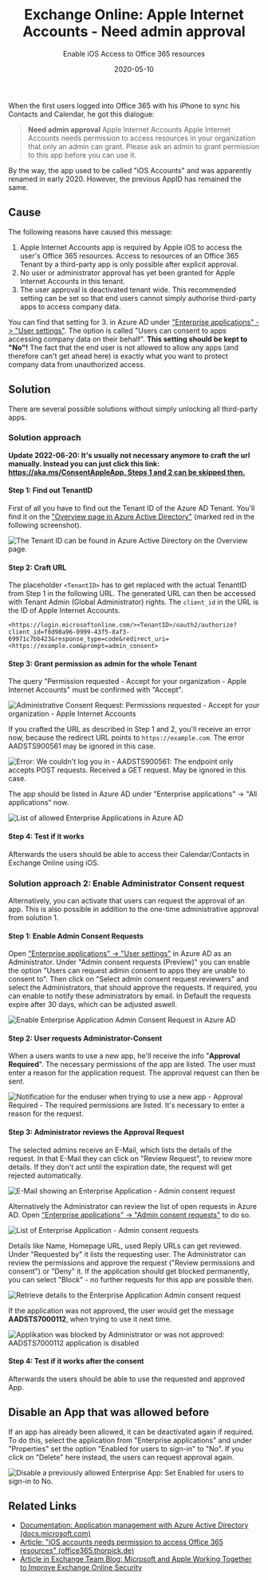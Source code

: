 ﻿---
aliases:
    - apple-internet-accounts-office365
slug: Apple-Internet-Accounts-Office365
layout: post
title: "Exchange Online: Apple Internet Accounts - Need admin approval"
subtitle: Enable iOS Access to Office 365 resources
date: 2020-05-10
contenttags:
    [
        exchange,
        exchangeonline,
        iphone,
        apple,
        azuread,
        ios,
        microsoft365,
        office365
    ]
image: /images/2020/2020-05-07_Apple-Internet-Accounts-de_1.png
---

When the first users logged into Office 365 with his iPhone to sync his Contacts and Calendar, he got this dialogue:

> **Need admin approval**
> Apple Internet Accounts
> Apple Internet Accounts needs permission to access resources in your organization that only an admin can grant. Please ask an admin to grant permission to this app before you can use it.

By the way, the app used to be called "iOS Accounts" and was apparently renamed in early 2020. However, the previous AppID has remained the same.

## Cause

The following reasons have caused this message:

1. Apple Internet Accounts app is required by Apple iOS to access the user's Office 365 resources. Access to resources of an Office 365 Tenant by a third-party app is only possible after explicit approval.
2. No user or administrator approval has yet been granted for Apple Internet Accounts in this tenant.
3. The user approval is deactivated tenant wide. This recommended setting can be set so that end users cannot simply authorise third-party apps to access company data.

You can find that setting for 3. in Azure AD under ["Enterprise applications" -> "User settings"](https://portal.azure.com/#blade/Microsoft_AAD_IAM/StartboardApplicationsMenuBlade/UserSettings/menuId/). The option is called "Users can consent to apps accessing company data on their behalf". **This setting should be kept to "No"!** The fact that the end user is not allowed to allow any apps (and therefore can't get ahead here) is exactly what you want to protect company data from unauthorized access.

## Solution

There are several possible solutions without simply unlocking all third-party apps.

### Solution approach

**Update 2022-06-20: It's usually not necessary anymore to craft the url manually. Instead you can just click this link: [https://aka.ms/ConsentAppleApp. Steps 1 and 2 can be skipped then.](https://aka.ms/ConsentAppleApp)**

#### Step 1: Find out TenantID

First of all you have to find out the Tenant ID of the Azure AD Tenant. You'll find it on the ["Overview page in Azure Active Directory"](https://portal.azure.com/#blade/Microsoft_AAD_IAM/ActiveDirectoryMenuBlade/Overview) (marked red in the following screenshot).

![The Tenant ID can be found in Azure Active Directory on the Overview page.](/images/2020/2020-05-07_AzureAD_TenantID.png "The Tenant ID can be found in Azure Active Directory on the Overview page.")

#### Step 2: Craft URL

The placeholder `<TenantID>` has to get replaced with the actual TenantID from Step 1 in the following URL. The generated URL can then be accessed with Tenant Admin (Global Administrator) rights. The `client_id` in the URL is the ID of Apple Internet Accounts.

```plaintext
<https://login.microsoftonline.com/><TenantID>/oauth2/authorize?client_id=f8d98a96-0999-43f5-8af3-69971c7bb423&response_type=code&redirect_uri=<https://example.com&prompt=admin_consent>

```

#### Step 3: Grant permission as admin for the whole Tenant

The query "Permission requested - Accept for your organization - Apple Internet Accounts" must be confirmed with "Accept".

![Administrative Consent Request: Permissions requested - Accept for your organization - Apple Internet Accounts](/images/2020/2020-05-07_Apple-Internet-Accounts-de_2.png "Administrative Consent Request: Permissions requested - Accept for your organization - Apple Internet Accounts")

If you crafted the URL as described in Step 1 and 2, you'll receive an error now, because the redirect URL points to `https://example.com`. The error AADSTS900561 may be ignored in this case.

![Error: We couldn't log you in  - AADSTS900561: The endpoint only accepts POST requests. Received a GET request. May be ignored in this case.](/images/2020/2020-05-07_Apple-Internet-Accounts-de_3.png "Error: We couldn't log you in  - AADSTS900561: The endpoint only accepts POST requests. Received a GET request. May be ignored in this case.")

The app should be listed in Azure AD under "Enterprise applications" -> "All applications" now.

![List of allowed Enterprise Applications in Azure AD](/images/2020/2020-05-07_AzureAD_enterpriseapplicationslist.png "List of allowed Enterprise Applications in Azure AD")

#### Step 4: Test if it works

Afterwards the users should be able to access their Calendar/Contacts in Exchange Online using iOS.

### Solution approach 2: Enable Administrator Consent request

Alternatively, you can activate that users can request the approval of an app. This is also possible in addition to the one-time administrative approval from solution 1.

#### Step 1: Enable Admin Consent Requests

Open ["Enterprise applications" -> "User settings"](https://portal.azure.com/#blade/Microsoft_AAD_IAM/StartboardApplicationsMenuBlade/UserSettings/menuId/) in Azure AD as an Administrator. Under "Admin consent requests (Preview)" you can enable the option "Users can request admin consent to apps they are unable to consent to". Then click on "Select admin consent request reviewers" and select the Administrators, that should approve the requests. If required, you can enable to notify these administrators by email.
In Default the requests expire after 30 days, which can be adjusted aswell.

![Enable Enterprise Application Admin Consent Request in Azure AD](/images/2020/2020-05-07_EnterpriseApplication_AdminConsentRequest.png "Enable Enterprise Application Admin Consent Request in Azure AD")

#### Step 2: User requests Administrator-Consent

When a users wants to use a new app, he'll receive the info "**Approval Required**". The necessary permissions of the app are listed. The user must enter a reason for the application request. The approval request can then be sent.

![Notification for the enduser when trying to use a new app - Approval Required - The required permissions are listed. It's necessary to enter a reason for the request.](/images/2020/2020-05-07_RequestAdminConsent_as_enduser.png "Notification for the enduser when trying to use a new app - Approval Required - The required permissions are listed. It's necessary to enter a reason for the request.")

#### Step 3: Administrator reviews the Approval Request

The selected admins receive an E-Mail, which lists the details of the request. In that E-Mail they can click on "Review Request", to review more details. If they don't act until the expiration date, the request will get rejected automatically.

![E-Mail showing an Enterprise Application - Admin consent request](/images/2020/2020-05-07_EnterpriseApplication_AdminConsentRequest_by_mail.png "E-Mail showing an Enterprise Application - Admin consent request")

Alternatively the Administrator can review the list of open requests in Azure AD. Open ["Enterprise applications" -> "Admin consent requests"](https://portal.azure.com/#blade/Microsoft_AAD_IAM/StartboardApplicationsMenuBlade/AccessRequests/menuId/) to do so.

![List of Enterprise Application - Admin consent requests](/images/2020/2020-05-07_EnterpriseApplications_userreqeustlist.png "List of Enterprise Application - Admin consent requests")

Details like Name, Homepage URL, used Reply URLs can get reviewed. Under "Requested by" it lists the requesting user. The Administrator can review the permissions and approve the request ("Review permissions and consent") or "Deny" it. If the application should get blocked permanently, you can select "Block" - no further requests for this app are possible then.

![Retrieve details to the Enterprise Application Admin consent request](/images/2020/2020-05-07_EnterpriseApplication_AdminConsent_Actions_and_infos.png "Retrieve details to the Enterprise Application Admin consent request")

If the application was not approved, the user would get the message **AADSTS7000112**, when trying to use it next time.

![Applikation was blocked by Administrator or was not approved: AADSTS7000112 application is disabled](/images/2020/2020-05-07_AADSTS7000112_application_disabled.png "Applikation was blocked by Administrator or was not approved: AADSTS7000112 application is disabled")

#### Step 4: Test if it works after the consent

Afterwards the users should be able to use the requested and approved App.

## Disable an App that was allowed before

If an app has already been allowed, it can be deactivated again if required. To do this, select the application from "Enterprise applications" and under "Properties" set the option "Enabled for users to sign-in" to "No". If you click on "Delete" here instead, the users can request approval again.

![Disable a previously allowed Enterprise App: Set Enabled for users to sign-in to No.](/images/2020/2020-05-07_Disable_existing_enterpriseapp.png "Disable a previously allowed Enterprise App: Set Enabled for users to sign-in to No.")

## Related Links

-   [Documentation: Application management with Azure Active Directory (docs.microsoft.com)](https://docs.microsoft.com/en-us/azure/active-directory/manage-apps/what-is-application-management)
-   [Article: "iOS accounts needs permission to access Office 365 resources" (office365.thorpick.de)](https://office365.thorpick.de/ios-accounts-needs-permission-to-access-office-365-resources)
-   [Article in Exchange Team Blog: Microsoft and Apple Working Together to Improve Exchange Online Security](https://techcommunity.microsoft.com/t5/exchange-team-blog/microsoft-and-apple-working-together-to-improve-exchange-online/ba-p/3513846)


